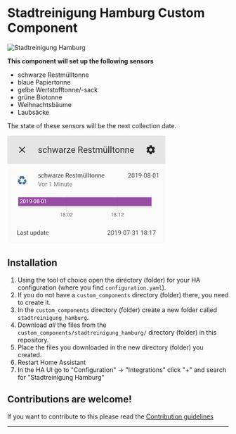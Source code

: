 # Stadtreinigung Hamburg Custom Component

![Stadtreinigung Hamburg][srh]

**This component will set up the following sensors**

- schwarze Restmülltonne
- blaue Papiertonne
- gelbe Wertstofftonne/-sack
- grüne Biotonne
- Weihnachtsbäume
- Laubsäcke

The state of these sensors will be the next collection date.

![example][exampleimg]

## Installation

1. Using the tool of choice open the directory (folder) for your HA configuration (where you find `configuration.yaml`).
2. If you do not have a `custom_components` directory (folder) there, you need to create it.
3. In the `custom_components` directory (folder) create a new folder called `stadtreinigung_hamburg`.
4. Download _all_ the files from the `custom_components/stadtreinigung_hamburg/` directory (folder) in this repository.
5. Place the files you downloaded in the new directory (folder) you created.
6. Restart Home Assistant
7. In the HA UI go to "Configuration" -> "Integrations" click "+" and search for "Stadtreinigung Hamburg"

## Contributions are welcome!

If you want to contribute to this please read the [Contribution guidelines](CONTRIBUTING.md)

***

[exampleimg]: example.png
[srh]: https://upload.wikimedia.org/wikipedia/de/7/77/Stadtreinigung_Hamburg_logo.svg
